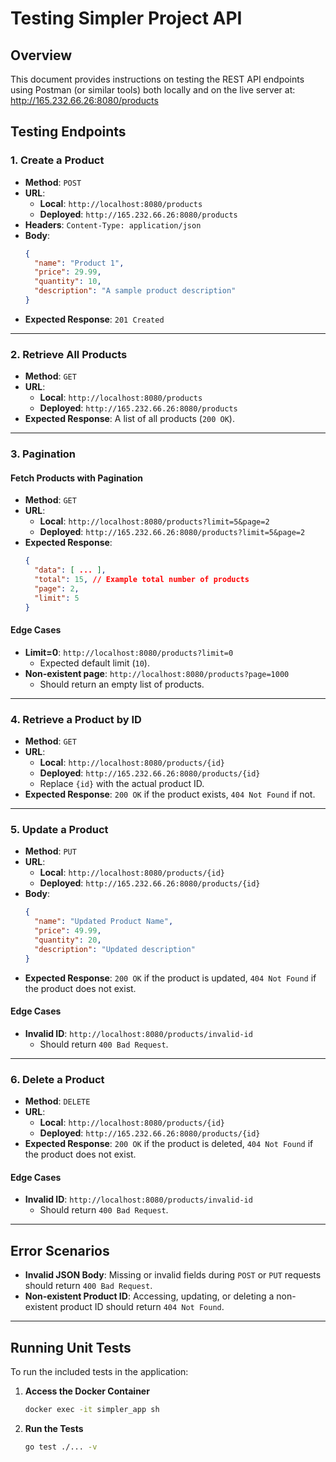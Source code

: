 # Testing Simpler Project API

## Overview
This document provides instructions on testing the REST API endpoints using Postman (or similar tools) both locally and on the live server at: http://165.232.66.26:8080/products


## Testing Endpoints

### 1. **Create a Product**

- **Method**: `POST`
- **URL**:
  - **Local**: `http://localhost:8080/products`
  - **Deployed**: `http://165.232.66.26:8080/products`
- **Headers**: `Content-Type: application/json`
- **Body**:
    ```json
    {
      "name": "Product 1",
      "price": 29.99,
      "quantity": 10,
      "description": "A sample product description"
    }
    ```
- **Expected Response**: `201 Created`

---

### 2. **Retrieve All Products**

- **Method**: `GET`
- **URL**:
  - **Local**: `http://localhost:8080/products`
  - **Deployed**: `http://165.232.66.26:8080/products`
- **Expected Response**: A list of all products (`200 OK`).

---

### 3. **Pagination**

#### Fetch Products with Pagination

- **Method**: `GET`
- **URL**:
  - **Local**: `http://localhost:8080/products?limit=5&page=2`
  - **Deployed**: `http://165.232.66.26:8080/products?limit=5&page=2`
- **Expected Response**:
    ```json
    {
      "data": [ ... ],
      "total": 15, // Example total number of products
      "page": 2,
      "limit": 5
    }
    ```

#### Edge Cases
- **Limit=0**: `http://localhost:8080/products?limit=0`
  - Expected default limit (`10`).
- **Non-existent page**: `http://localhost:8080/products?page=1000`
  - Should return an empty list of products.

---

### 4. **Retrieve a Product by ID**

- **Method**: `GET`
- **URL**:
  - **Local**: `http://localhost:8080/products/{id}`
  - **Deployed**: `http://165.232.66.26:8080/products/{id}`
  - Replace `{id}` with the actual product ID.
- **Expected Response**: `200 OK` if the product exists, `404 Not Found` if not.

---

### 5. **Update a Product**

- **Method**: `PUT`
- **URL**:
  - **Local**: `http://localhost:8080/products/{id}`
  - **Deployed**: `http://165.232.66.26:8080/products/{id}`
- **Body**:
    ```json
    {
      "name": "Updated Product Name",
      "price": 49.99,
      "quantity": 20,
      "description": "Updated description"
    }
    ```
- **Expected Response**: `200 OK` if the product is updated, `404 Not Found` if the product does not exist.

#### Edge Cases
- **Invalid ID**: `http://localhost:8080/products/invalid-id`
  - Should return `400 Bad Request`.

---

### 6. **Delete a Product**

- **Method**: `DELETE`
- **URL**:
  - **Local**: `http://localhost:8080/products/{id}`
  - **Deployed**: `http://165.232.66.26:8080/products/{id}`
- **Expected Response**: `200 OK` if the product is deleted, `404 Not Found` if the product does not exist.

#### Edge Cases
- **Invalid ID**: `http://localhost:8080/products/invalid-id`
  - Should return `400 Bad Request`.

---

## Error Scenarios

- **Invalid JSON Body**: Missing or invalid fields during `POST` or `PUT` requests should return `400 Bad Request`.
- **Non-existent Product ID**: Accessing, updating, or deleting a non-existent product ID should return `404 Not Found`.

---

## Running Unit Tests

To run the included tests in the application:
1. **Access the Docker Container**
    ```bash
    docker exec -it simpler_app sh
    ```
2. **Run the Tests**
    ```bash
    go test ./... -v
    ```
